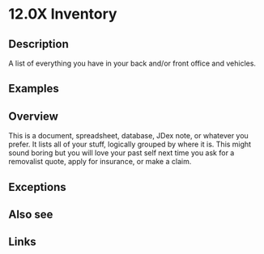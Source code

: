# 12.0X Inventory

## Description

A list of everything you have in your back and/or front office and vehicles.

## Examples

## Overview

This is a document, spreadsheet, database, JDex note, or whatever you prefer. It lists all of your stuff, logically grouped by where it is. This might sound boring but you will love your past self next time you ask for a removalist quote, apply for insurance, or make a claim.

## Exceptions

## Also see


## Links
